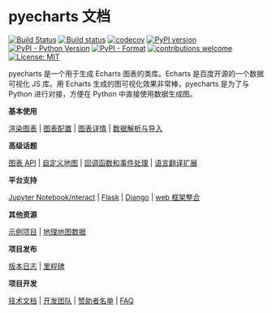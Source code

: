 # pyecharts 文档

[![Build Status](https://travis-ci.org/pyecharts/pyecharts.svg?branch=master)](https://travis-ci.org/pyecharts/pyecharts) [![Build status](https://ci.appveyor.com/api/projects/status/81cbsfjpfryv1cl8?svg=true)](https://ci.appveyor.com/project/chenjiandongx/pyecharts) [![codecov](https://codecov.io/gh/pyecharts/pyecharts/branch/master/graph/badge.svg)](https://codecov.io/gh/pyecharts/pyecharts) [![PyPI version](https://badge.fury.io/py/pyecharts.svg)](https://badge.fury.io/py/pyecharts) [![PyPI - Python Version](https://img.shields.io/pypi/pyversions/pyecharts.svg?colorB=brightgreen)](https://pypi.org/project/pyecharts/) 
[![PyPI - Format](https://img.shields.io/pypi/format/pyecharts.svg)](https://pypi.org/project/pyecharts)
 [![contributions welcome](https://img.shields.io/badge/contributions-welcome-brightgreen.svg?style=flat)](https://github.com/pyecharts/pyecharts/pulls) [![License: MIT](https://img.shields.io/badge/License-MIT-brightgreen.svg)](https://opensource.org/licenses/MIT)


pyecharts 是一个用于生成 Echarts 图表的类库。Echarts 是百度开源的一个数据可视化 JS 库。用 Echarts 生成的图可视化效果非常棒，pyecharts 是为了与 Python 进行对接，方便在 Python 中直接使用数据生成图。

**基本使用**

[渲染图表](zh-cn/prepare) | [图表配置](zh-cn/charts_configure) | [图表详情](zh-cn/charts) | [数据解析与导入](zh-cn/data_import)

**高级话题**

[图表 API](zh-cn/api) | [自定义地图](zh-cn/customize_map) | [回调函数和事件处理](zh-cn/advanced) | [语言翻译扩展](zh-cn/translator)

**平台支持**

[Jupyter Notebook/nteract](zh-cn/jupyter_notebook) | [Flask](zh-cn/flask) | [Django](zh-cn/django) |  [web 框架整合](zh-cn/web_integration)

**其他资源**

[示例项目](https://github.com/pyecharts/pyecharts-users-cases) | [地理地图数据](zh-cn/datasets)

**项目发布**

[版本日志](zh-cn/changelog) | [里程碑](zh-cn/release-note/)

**项目开发**

[技术文档](zh-cn/technical) |  [开发团队](zh-cn/team) | [赞助者名单](zh-cn/donors)  | [FAQ](zh-cn/faq)

